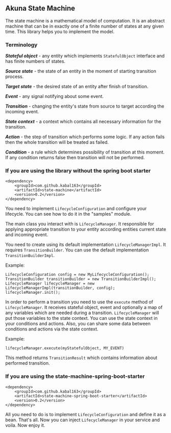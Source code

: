 <h2>Akuna State Machine</h2>

The state machine is a mathematical model of computation. 
It is an abstract machine that can be in exactly one of a finite number of states at any given time.
This library helps you to implement the model.

<h3>Terminology</h3>

<b><i>Stateful object</i></b> - any entity which implements <code>StatefulObject</code> interface and
has finite numbers of states.

<b><i>Source state</i></b> - the state of an entity in the moment of starting transition process.

<b><i>Target state</i></b> - the desired state of an entity after finish of transition.

<b><i>Event</i></b> - any signal notifying about some event.

<b><i>Transition</i></b> - changing the entity's state from source to target according the incoming event.

<b><i>State context</i></b> - a context which contains all necessary information for the transition.

<b><i>Action</i></b> - the step of transition which performs some logic. If any action fails then
the whole transition will be treated as failed. 

<b><i>Condition</i></b> - a rule which determines possibility of transition at this moment. If any condition
returns false then transition will not be performed.

<h3>If you are using the library without the spring boot starter</h3>

    <dependency>
        <groupId>com.github.kabal163</groupId>
        <artifactId>state-machine</artifactId>
        <version>0.2</version>
    </dependency>

You need to implement <code>LifecycleConfiguration</code> and configure your lifecycle.
You can see how to do it in the "samples" module.

The main class you interact with is <code>LifecycleManager</code>. It responsible
for applying appropriate transition to your entity according entities current state
and incoming event.

You need to create using its default implementation <code>LifecycleManagerImpl</code>.
It requires <code>TransitionBuilder</code>. You can use the default implementation 
<code>TransitionBuilderImpl</code>.

Example:

    LifecycleConfiguration config = new MyLifecycleConfiguration();
    TransitionBuilder transitionBuilder = new TransitionBuilderImpl();
    LifecycleManager lifecycleManager = new LifecycleManagerImpl(transitionBuilder, config);
    lifecycleManager.init();


In order to perform a transition you need to use the <code>execute</code> method of 
<code>LifecycleManager</code>. It receives stateful object, event and optionally a map of any
variables which are needed during a transition. <code>LifecycleManager</code> will put those variables
to the state context. You can use the state context in your conditions and actions. Also, you can
share some data between conditions and actions via the state context. 

Example:


    lifecycleManager.execute(myStatefulObject, MY_EVENT)


This method returns <code>TransitionResult</code> which contains information about performed transition.

<h3>If you are using the state-machine-spring-boot-starter</h3>

    <dependency>
        <groupId>com.github.kabal163</groupId>
        <artifactId>state-machine-spring-boot-starter</artifactId>
        <version>0.2</version>
    </dependency>

All you need to do is to implement <code>LifecycleConfiguration</code> and define it as a bean.
That's all. Now you can inject <code>LifecycleManager</code> in your service and voila. Now enjoy it.